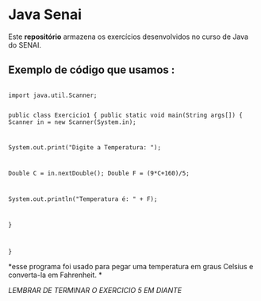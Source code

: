 # Java Senai

Este **repositório** armazena os exercícios desenvolvidos no curso de Java do SENAI.

## Exemplo de código que usamos :



<code>
import java.util.Scanner;

public class Exercicio1 {
  public static void main(String args[]) {
   Scanner in = new Scanner(System.in);

   System.out.print("Digite a Temperatura: ");

   Double C = in.nextDouble();
   Double F = (9*C+160)/5;

   System.out.println("Temperatura é: " + F);


   }
 
}
</code>

*esse programa foi usado para pegar uma temperatura em graus Celsius e converta-la em Fahrenheit. *

*LEMBRAR DE TERMINAR O EXERCICIO 5 EM DIANTE*
